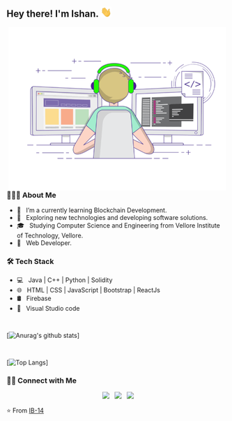 <h2> Hey there! I'm Ishan. <img src="https://github.com/IB-14/IB-14/blob/main/Hi.gif" width="25"></h2>
<img align="right" margin-left="500px" alt="GIF" src="https://github.com/IB-14/IB-14/blob/main/gif3.gif" width="500"/>

<h3> 👨🏻‍💻 About Me </h3>

- 🔭 &nbsp; I’m a currently learning Blockchain Development.
- 🤔 &nbsp; Exploring new technologies and developing software solutions.
- 🎓 &nbsp; Studying Computer Science and Engineering from Vellore Institute of Technology, Vellore.
- 💼 &nbsp; Web Developer.

<h3>🛠 Tech Stack</h3>

- 💻 &nbsp; Java | C++ | Python | Solidity 
- 🌐 &nbsp; HTML | CSS | JavaScript | Bootstrap | ReactJs
- 🛢 &nbsp; Firebase
- 🔧 &nbsp; Visual Studio code

<br>

[![Anurag's github stats](https://github-readme-stats.vercel.app/api?username=IB-14)]

</br>

[![Top Langs](https://github-readme-stats.vercel.app/api/top-langs/?username=IB-14&layout=compact&text_color=daf7dc&bg_color=151515)]


<h3> 🤝🏻 Connect with Me </h3>

<p align="center">
&nbsp; <a href="https://www.instagram.com/this.is.ishan_/" target="_blank" rel="noopener noreferrer"><img src="https://img.icons8.com/plasticine/100/000000/instagram-new.png" width="50" /></a>  
&nbsp; <a href="https://www.linkedin.com/in/ishan-bhardwaj-b080b21a1/" target="_blank" rel="noopener noreferrer"><img src="https://img.icons8.com/plasticine/100/000000/linkedin.png" width="50" /></a>
&nbsp; <a href="mailto:ishan197231@gmail.com" target="_blank" rel="noopener noreferrer"><img src="https://img.icons8.com/plasticine/100/000000/gmail.png"  width="50" /></a>
</p>

⭐️ From [IB-14](https://github.com/devSouvik)
